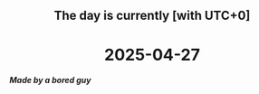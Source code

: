 <h2 align=center>The day is currently [with UTC+0]</h2>
<h1 align=center><!--TIME BEGIN-->2025-04-27<!--TIME END--></h1>
<h5>Made by a bored guy</h5>
